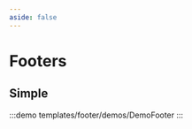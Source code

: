 ```yaml
---
aside: false
---
```


<script setup>
import DemoFooter from './demos/DemoFooter.vue'
</script>

# Footers

## Simple

:::demo templates/footer/demos/DemoFooter
<DemoFooter />
:::
